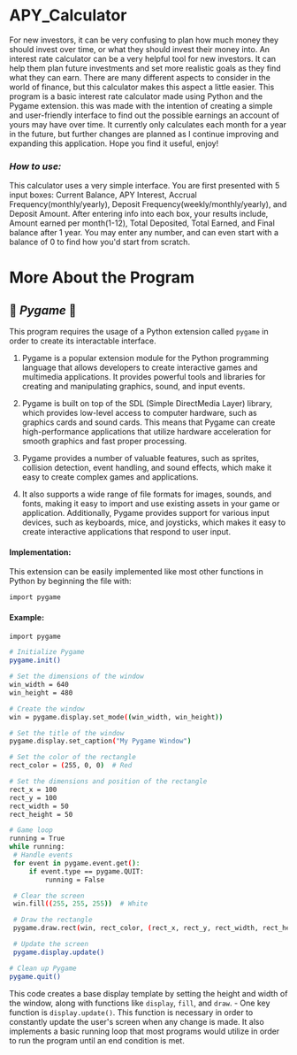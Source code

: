 # APY_Calculator
  For new investors, it can be very confusing to plan how much money they should invest over time, or what they should invest their money into. An interest rate calculator can be a very helpful tool for new investors. It can help them plan future investments and set more realistic goals as they find what they can earn. There are many different aspects to consider in the world of finance, but this calculator makes this aspect a little easier. 
  This program is a basic interest rate calculator made using Python and the Pygame extension. this was made with the intention of creating a simple and user-friendly interface to find out the possible earnings an account of yours may have over time. It currently only calculates each month for a year in the future, but further changes are planned as I continue improving and expanding this application. Hope you find it useful, enjoy!

### <align center> *_How to use:_* ###
  This calculator uses a very simple interface. You are first presented with 5 input boxes: Current Balance, APY Interest, Accrual Frequency(monthly/yearly), Deposit Frequency(weekly/monthly/yearly), and Deposit Amount. After entering info into each box, your results include, Amount earned per month(1-12), Total Deposited, Total Earned, and Final balance after 1 year. You may enter any number, and can even start with a balance of 0 to find how you'd start from scratch.


# More About the Program 

  ## 🔧 _Pygame_ 🔧
  This program requires the usage of a Python extension called  `pygame` in order to create its interactable interface.
  
  1. Pygame is a popular extension module for the Python programming language that allows developers to create interactive games and multimedia applications. It provides powerful tools and libraries for creating and manipulating graphics, sound, and input events.

  2. Pygame is built on top of the SDL (Simple DirectMedia Layer) library, which provides low-level access to computer hardware, such as graphics cards and sound cards. This means that Pygame can create high-performance applications that utilize hardware acceleration for smooth graphics and fast proper processing.

  3. Pygame provides a number of valuable features, such as sprites, collision detection, event handling, and sound effects, which make it easy to create complex games and applications.

  4. It also supports a wide range of file formats for images, sounds, and fonts, making it easy to import and use existing assets in your game or application. Additionally, Pygame provides support for various input devices, such as keyboards, mice, and joysticks, which makes it easy to create interactive applications that respond to user input.

  #### Implementation:
  This extension can be easily implemented like most other functions in Python by beginning the file with:
  
  ```bash
import pygame
```
  #### Example:
   ```bash
  import pygame

# Initialize Pygame
pygame.init()

# Set the dimensions of the window
win_width = 640
win_height = 480

# Create the window
win = pygame.display.set_mode((win_width, win_height))

# Set the title of the window
pygame.display.set_caption("My Pygame Window")

# Set the color of the rectangle
rect_color = (255, 0, 0)  # Red

# Set the dimensions and position of the rectangle
rect_x = 100
rect_y = 100
rect_width = 50
rect_height = 50

# Game loop
running = True
while running:
    # Handle events
    for event in pygame.event.get():
        if event.type == pygame.QUIT:
            running = False

    # Clear the screen
    win.fill((255, 255, 255))  # White

    # Draw the rectangle
    pygame.draw.rect(win, rect_color, (rect_x, rect_y, rect_width, rect_height))

    # Update the screen
    pygame.display.update()

# Clean up Pygame
pygame.quit()

```
  This code creates a base display template by setting the height and width of the window, along with functions like `display`, `fill`, and `draw`. 
    - One key function is `display.update()`. This function is necessary in order to constantly update the user's screen when any change is made.
  It also implements a basic running loop that most programs would utilize in order to run the program until an end condition is met.
